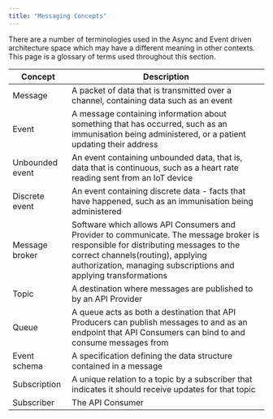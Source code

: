 ```yaml
---
title: "Messaging Concepts"
---
```


There are a number of terminologies used in the Async and Event driven architecture space which may have a different meaning in other contexts. This page is a glossary of terms used throughout this section.

| Concept | Description |
|---|---|
| Message | A packet of data that is transmitted over a channel, containing data such as an event |
| Event | A message containing information about something that has occurred, such as an immunisation being administered, or a patient updating their address |
| Unbounded event | An event containing unbounded data, that is, data that is continuous, such as a heart rate reading sent from an IoT device |
| Discrete event | An event containing discrete data - facts that have happened, such as an immunisation being administered |
| Message broker | Software which allows API Consumers and Provider to communicate. The message broker is responsible for distributing messages to the correct channels(routing), applying authorization, managing subscriptions and applying transformations |
| Topic | A destination where messages are published to by an API Provider |
| Queue | A queue acts as both a destination that API Producers can publish messages to and as an endpoint that API Consumers can bind to and consume messages from |
| Event schema | A specification defining the data structure contained in a message |
| Subscription | A unique relation to a topic by a subscriber that indicates it should receive updates for that topic |
| Subscriber | The API Consumer |

